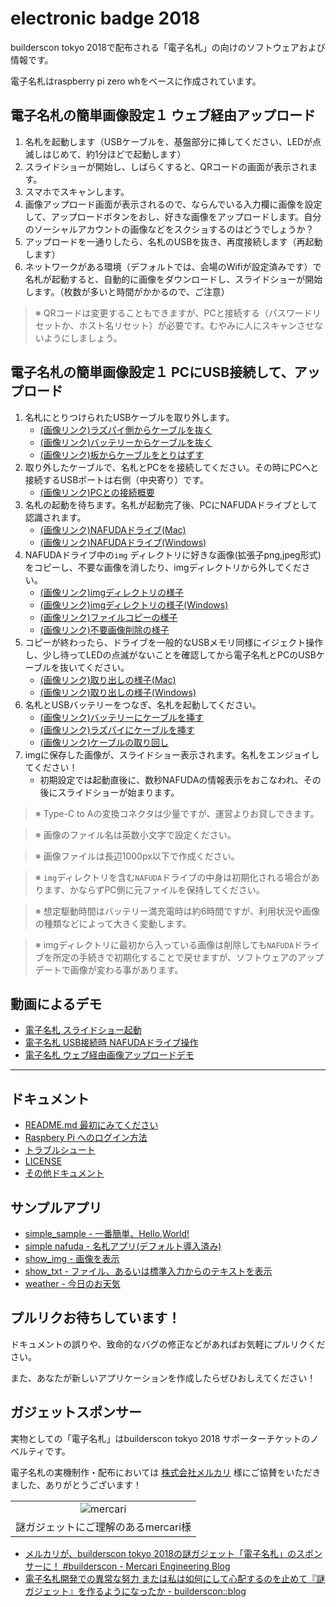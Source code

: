 electronic badge 2018
======

builderscon tokyo 2018で配布される「電子名札」の向けのソフトウェアおよび情報です。

電子名札はraspberry pi zero whをベースに作成されています。


## 電子名札の簡単画像設定１ ウェブ経由アップロード

1. 名札を起動します（USBケーブルを、基盤部分に挿してください、LEDが点滅しはじめて、約1分ほどで起動します）
2. スライドショーが開始し、しばらくすると、QRコードの画面が表示されます。
3. スマホでスキャンします。
4. 画像アップロード画面が表示されるので、ならんでいる入力欄に画像を設定して、アップロードボタンをおし、好きな画像をアップロードします。自分のソーシャルアカウントの画像などをスクショするのはどうでしょうか？
5. アップロードを一通りしたら、名札のUSBを抜き、再度接続します（再起動します）
6. ネットワークがある環境（デフォルトでは、会場のWifiが設定済みです）で名札が起動すると、自動的に画像をダウンロードし、スライドショーが開始します。（枚数が多いと時間がかかるので、ご注意）

> ※ QRコードは変更することもできますが、PCと接続する（パスワードリセットか、ホスト名リセット）が必要です。むやみに人にスキャンさせないようにしましょう。

## 電子名札の簡単画像設定１ PCにUSB接続して、アップロード

1. 名札にとりつけられたUSBケーブルを取り外します。
    - [(画像リンク)ラズパイ側からケーブルを抜く](docs/assets/connect_center_usb_port_before.jpg)
    - [(画像リンク)バッテリーからケーブルを抜く](docs/assets/plugin_usb_battery.jpg)
    - [(画像リンク)板からケーブルをとりはずす](docs/assets/detach_cable.jpg)
2. 取り外したケーブルで、名札とPCをを接続してください。その時にPCへと接続するUSBポートは右側（中央寄り）です。
    - [(画像リンク)PCとの接続概要](docs/assets/connect_nafuda_to_pc.jpg)
3. 名札の起動を待ちます。名札が起動完了後、PCにNAFUDAドライブとして認識されます。
    - [(画像リンク)NAFUDAドライブ(Mac)](docs/assets/nafuda_drive.jpg)
    - [(画像リンク)NAFUDAドライブ(Windows)](docs/assets/nafuda_drive_win.jpg)
4. NAFUDAドライブ中の`img` ディレクトリに好きな画像(拡張子png,jpeg形式)をコピーし、不要な画像を消したり、imgディレクトリから外してください。
    - [(画像リンク)imgディレクトリの様子](docs/assets/nafuda_drive_img_dir.jpg)
    - [(画像リンク)imgディレクトリの様子(Windows)](docs/assets/nafuda_drive_img_dir_win.jpg)
    - [(画像リンク)ファイルコピーの様子](docs/assets/img_copy.jpg)
    - [(画像リンク)不要画像削除の様子](docs/assets/delete_img.jpg)
5. コピーが終わったら、ドライブを一般的なUSBメモリ同様にイジェクト操作し、少し待ってLEDの点滅がないことを確認してから電子名札とPCのUSBケーブルを抜いてください。
    - [(画像リンク)取り出しの様子(Mac)](docs/assets/eject_nafuda.jpg)
    - [(画像リンク)取り出しの様子(Windows)](docs/assets/eject_nafuda_win.jpg)
6. 名札とUSBバッテリーをつなぎ、名札を起動してください。
    - [(画像リンク)バッテリーにケーブルを挿す](docs/assets/plugin_usb_battery.jpg)
    - [(画像リンク)ラズパイにケーブルを挿す](docs/assets/connect_center_usb_port_before.jpg)
    - [(画像リンク)ケーブルの取り回し](docs/assets/back_image.jpg)
7. imgに保存した画像が、スライドショー表示されます。名札をエンジョイしてください！
    - 初期設定では起動直後に、数秒NAFUDAの情報表示をおこなわれ、その後にスライドショーが始まります。

> ※ Type-C to Aの変換コネクタは少量ですが、運営よりお貸しできます。

> ※ 画像のファイル名は英数小文字で設定ください。

> ※ 画像ファイルは長辺1000px以下で作成ください。

> ※ `img`ディレクトリを含む`NAFUDA`ドライブの中身は初期化される場合があります、かならずPC側に元ファイルを保持してください。

> ※ 想定駆動時間はバッテリー満充電時は約6時間ですが、利用状況や画像の種類などによって大きく変動します。

> ※ imgディレクトリに最初から入っている画像は削除しても`NAFUDA`ドライブを所定の手続きで初期化することで戻せますが、ソフトウェアのアップデートで画像が変わる事があります。


## 動画によるデモ

- [電子名札 スライドショー起動](https://www.youtube.com/watch?v=tByA1lBPJD4)
- [電子名札 USB接続時 NAFUDAドライブ操作](https://www.youtube.com/watch?v=ldZi0VksX1o)
- [電子名札 ウェブ経由画像アップロードデモ](https://www.youtube.com/watch?v=RRAVv2eyS_Y)


***

## ドキュメント

- [README.md 最初にみてください](docs/README.md)
- [Raspbery Pi へのログイン方法](docs/HOW_TO_LOGIN.md)
- [トラブルシュート](docs/TROUBLESHOOT.md)
- [LICENSE](docs/LICENSE.md)
- [その他ドキュメント](docs/)


## サンプルアプリ

- [simple_sample - 一番簡単、Hello,World!](simple_sample/README.md)
- [simple nafuda - 名札アプリ(デフォルト導入済み)](simple_nafuda/)
- [show_img - 画像を表示](show_img/)
- [show_txt - ファイル、あるいは標準入力からのテキストを表示](show_txt/)
- [weather - 今日のお天気](weather/)


## プルリクお待ちしています！

ドキュメントの誤りや、致命的なバグの修正などがあればお気軽にプルリクください。

また、あなたが新しいアプリケーションを作成したらぜひおしえてください！


## ガジェットスポンサー

実物としての「電子名札」はbuilderscon tokyo 2018 サポーターチケットのノベルティです。

電子名札の実機制作・配布においては [株式会社メルカリ](https://about.mercari.com/) 様にご協賛をいただきました、ありがとうございます！

||
|:---:|
| ![mercari](bootup/virtual_sd_builder/skel/img/1_gadget_sponsor_mercari.png) |
|謎ガジェットにご理解のあるmercari様|


- [メルカリが、builderscon tokyo 2018の謎ガジェット「電子名札」のスポンサーに！ \#builderscon \- Mercari Engineering Blog](https://tech.mercari.com/entry/2018/08/14/120000)
- [電子名札開発での異常な努力 または私は如何にして心配するのを止めて『謎ガジェット』を作るようになったか \- builderscon::blog](https://blog.builderscon.io/entry/2018/08/09/100000)

